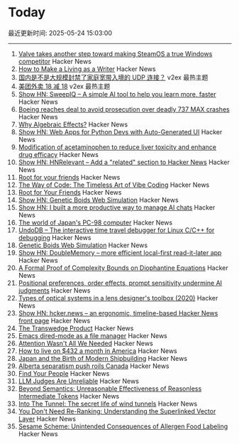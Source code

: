 # Today

最近更新时间: 2025-05-24 15:03:00

--- 
1. [Valve takes another step toward making SteamOS a true Windows competitor](https://arstechnica.com/gaming/2025/05/valve-adds-steamos-compatible-game-label-as-it-prepares-to-expand-beyond-steam-deck/) Hacker News
2. [How to Make a Living as a Writer](https://thewalrus.ca/how-to-make-a-living-as-a-writer/) Hacker News
3. [国内是不是大规模封禁了家庭宽带入境的 UDP 连接？](https://www.v2ex.com/t/1133974) v2ex 最热主题
4. [美团外卖 18 减 18](https://www.v2ex.com/t/1133973) v2ex 最热主题
5. [Show HN: SweepIQ – A simple AI tool to help you learn more, faster](https://www.sweepiq.com) Hacker News
6. [Boeing reaches deal to avoid prosecution over deadly 737 MAX crashes](https://www.cnbc.com/2025/05/23/boeing-737-max-crashes-doj.html) Hacker News
7. [Why Algebraic Effects?](https://antelang.org/blog/why_effects/) Hacker News
8. [Show HN: Web Apps for Python Devs with Auto-Generated UI](https://davia.ai/) Hacker News
9. [Modification of acetaminophen to reduce liver toxicity and enhance drug efficacy](https://www.societyforscience.org/regeneron-sts/2025-student-finalists/chloe-lee/) Hacker News
10. [Show HN: HNRelevant – Add a "related" section to Hacker News](https://github.com/imdj/HNRelevant) Hacker News
11. [Root for your friends](https://josephthacker.com/personal/2025/05/13/root-for-your-friends.html) Hacker News
12. [The Way of Code: The Timeless Art of Vibe Coding](https://www.thewayofcode.com/) Hacker News
13. [Root for Your Friends](https://josephthacker.com/personal/2025/05/13/root-for-your-friends.html) Hacker News
14. [Show HN: Genetic Boids Web Simulation](https://attentionmech.github.io/genetic-boids/) Hacker News
15. [Show HN: I built a more productive way to manage AI chats](https://contextch.at) Hacker News
16. [The world of Japan's PC-98 computer](https://strangecomforts.com/the-strange-world-of-japans-pc-98-computer/) Hacker News
17. [UndoDB – The interactive time travel debugger for Linux C/C++ for debugging](https://undo.io/) Hacker News
18. [Genetic Boids Web Simulation](https://attentionmech.github.io/genetic-boids/) Hacker News
19. [Show HN: DoubleMemory – more efficient local-first read-it-later app](https://doublememory.com) Hacker News
20. [A Formal Proof of Complexity Bounds on Diophantine Equations](https://arxiv.org/abs/2505.16963) Hacker News
21. [Positional preferences, order effects, prompt sensitivity undermine AI judgments](https://www.cip.org/blog/llm-judges-are-unreliable) Hacker News
22. [Types of optical systems in a lens designer's toolbox (2020)](https://www.pencilofrays.com/lens-design-forms/) Hacker News
23. [Show HN: hcker.news – an ergonomic, timeline-based Hacker News front page](https://hcker.news) Hacker News
24. [The Transwedge Product](https://terathon.com/blog/transwedge-product.html) Hacker News
25. [Emacs dired-mode as a file manager](https://lynn.sh/guix-emacs-file-manager.html) Hacker News
26. [Attention Wasn't All We Needed](https://www.stephendiehl.com/posts/post_transformers/) Hacker News
27. [How to live on $432 a month in America](https://shagbark.substack.com/p/how-to-live-on-432-a-month-in-america) Hacker News
28. [Japan and the Birth of Modern Shipbuilding](https://www.construction-physics.com/p/how-japan-invented-modern-shipbuilding) Hacker News
29. [Alberta separatism push roils Canada](https://www.nytimes.com/2025/05/22/world/canada/alberta-separatism-referendum.html) Hacker News
30. [Find Your People](https://foundersatwork.posthaven.com/find-your-people) Hacker News
31. [LLM Judges Are Unreliable](https://www.cip.org/blog/llm-judges-are-unreliable) Hacker News
32. [Beyond Semantics: Unreasonable Effectiveness of Reasonless Intermediate Tokens](https://arxiv.org/abs/2505.13775) Hacker News
33. [Into The Tunnel: The secret life of wind tunnels](https://jordanwtaylor2.substack.com/p/into-the-tunnel) Hacker News
34. [You Don't Need Re-Ranking: Understanding the Superlinked Vector Layer](https://superlinked.com/vectorhub/articles/why-do-not-need-re-ranking) Hacker News
35. [Sesame Scheme: Unintended Consequences of Allergen Food Labeling](https://www.choicesmagazine.org/choices-magazine/submitted-articles/unintended-consequences-of-allergen-food-labeling) Hacker News
